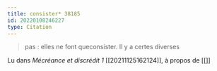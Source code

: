 ```yaml
---
title: consister* 38185
id: 20220108246227
type: Citation
---
```


> pas : elles ne font queconsister. Il y a certes diverses

Lu dans *Mécréance et discrédit 1* [[20211125162124]], à propos de [[]]